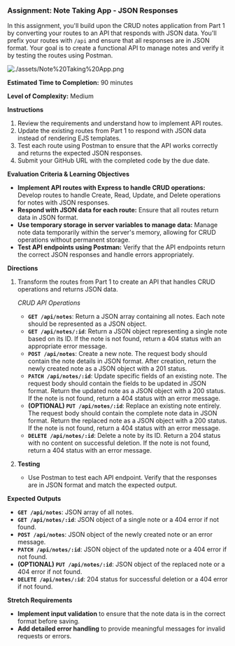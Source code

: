 ### Assignment: Note Taking App - JSON Responses

In this assignment, you'll build upon the CRUD notes application from Part 1 by converting your routes to an API that responds with JSON data. You'll prefix your routes with `/api` and ensure that all responses are in JSON format. Your goal is to create a functional API to manage notes and verify it by testing the routes using Postman.

![./assets/Note%20Taking%20App.png](./assets/Note%20Taking%20App.png)

**Estimated Time to Completion:** 90 minutes

**Level of Complexity:** Medium

**Instructions**

1. Review the requirements and understand how to implement API routes.
2. Update the existing routes from Part 1 to respond with JSON data instead of rendering EJS templates.
3. Test each route using Postman to ensure that the API works correctly and returns the expected JSON responses.
4. Submit your GitHub URL with the completed code by the due date.

**Evaluation Criteria & Learning Objectives**

- **Implement API routes with Express to handle CRUD operations:** Develop routes to handle Create, Read, Update, and Delete operations for notes with JSON responses.
- **Respond with JSON data for each route:** Ensure that all routes return data in JSON format.
- **Use temporary storage in server variables to manage data:** Manage note data temporarily within the server's memory, allowing for CRUD operations without permanent storage.
- **Test API endpoints using Postman:** Verify that the API endpoints return the correct JSON responses and handle errors appropriately.

**Directions**

1. Transform the routes from Part 1 to create an API that handles CRUD operations and returns JSON data.
    
    *CRUD API Operations*
    
    - **`GET /api/notes`**: Return a JSON array containing all notes. Each note should be represented as a JSON object.
    - **`GET /api/notes/:id`**: Return a JSON object representing a single note based on its ID. If the note is not found, return a 404 status with an appropriate error message.
    - **`POST /api/notes`**: Create a new note. The request body should contain the note details in JSON format. After creation, return the newly created note as a JSON object with a 201 status.
    - **`PATCH /api/notes/:id`**: Update specific fields of an existing note. The request body should contain the fields to be updated in JSON format. Return the updated note as a JSON object with a 200 status. If the note is not found, return a 404 status with an error message.
    - **(OPTIONAL) `PUT /api/notes/:id`**: Replace an existing note entirely. The request body should contain the complete note data in JSON format. Return the replaced note as a JSON object with a 200 status. If the note is not found, return a 404 status with an error message.
    - **`DELETE /api/notes/:id`**: Delete a note by its ID. Return a 204 status with no content on successful deletion. If the note is not found, return a 404 status with an error message.
2. **Testing**
    - Use Postman to test each API endpoint. Verify that the responses are in JSON format and match the expected output.

**Expected Outputs**

- **`GET /api/notes`**: JSON array of all notes.
- **`GET /api/notes/:id`**: JSON object of a single note or a 404 error if not found.
- **`POST /api/notes`**: JSON object of the newly created note or an error message.
- **`PATCH /api/notes/:id`**: JSON object of the updated note or a 404 error if not found.
- **(OPTIONAL) `PUT /api/notes/:id`**: JSON object of the replaced note or a 404 error if not found.
- **`DELETE /api/notes/:id`**: 204 status for successful deletion or a 404 error if not found.

**Stretch Requirements**

- **Implement input validation** to ensure that the note data is in the correct format before saving.
- **Add detailed error handling** to provide meaningful messages for invalid requests or errors.